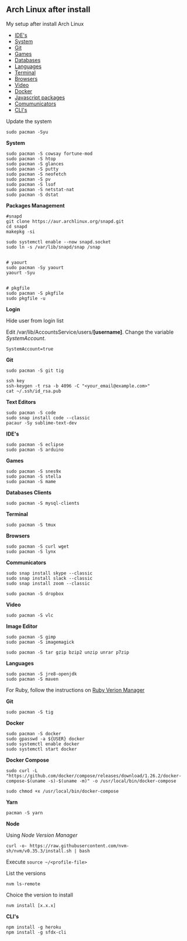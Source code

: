 ## Arch Linux after install
My setup after install Arch Linux

- [IDE's](#ides)
- [System](#system)
- [Git](#git)
- [Games](#games)
- [Databases](#databases)
- [Languages](#languages)
- [Terminal](#terminal)
- [Browsers](#browser)
- [Video](#video)
- [Docker](#docker)
- [Javascript packages](#jspackage)
- [Comumunicators](#communicators)
- [CLI's](#cli)


<a id="system"></a>
Update the system
```shell
sudo pacman -Syu
```

<a id="system"></a>
**System**
```shell
sudo pacman -S cowsay fortune-mod
sudo pacman -S htop
sudo pacman -S glances
sudo pacman -S putty
sudo pacman -S neofetch
sudo pacman -S pv
sudo pacman -S lsof
sudo pacman -S netstat-nat
sudo pacman -S dstat
```

<a id="packages"></a>
**Packages Management**
```shell
#snapd
git clone https://aur.archlinux.org/snapd.git
cd snapd
makepkg -si

sudo systemctl enable --now snapd.socket
sudo ln -s /var/lib/snapd/snap /snap


# yaourt
sudo pacman -Sy yaourt
yaourt -Syu


# pkgfile
sudo pacman -S pkgfile
sudo pkgfile -u
```

**Login**

Hide user from login list

Edit /var/lib/AccountsService/users/**[username]**. Change the variable _SystemAccount_.
```
SystemAccount=true
```
<a id="git"></a>
**Git**
```
sudo pacman -S git tig

ssh key
ssh-keygen -t rsa -b 4096 -C "<your_email@example.com>"
cat ~/.ssh/id_rsa.pub
```

**Text Editors**
```
sudo pacman -S code
sudo snap install code --classic
pacaur -Sy sublime-text-dev
```

<a id="ides"></a>
**IDE's**
```
sudo pacman -S eclipse
sudo pacman -S arduino
```

<a id="games"></a>
**Games**
```shell
sudo pacman -S snes9x
sudo pacman -S stella
sudo pacman -S mame
```

<a id="databases"></a>
**Databases Clients**
```
sudo pacman -S mysql-clients
```

<a id="terminal"></a>
**Terminal**
```
sudo pacman -S tmux
```

<a id="browser"></a>
**Browsers**
```shell
sudo pacman -S curl wget
sudo pacman -S lynx
```

<a id="communicators"></a>
**Communicators**
```shell
sudo snap install skype --classic 
sudo snap install slack --classic 
sudo snap install zoom --classic 
```

```shell
sudo pacman -S dropbox 
```

<a id="video"></a>
**Video**
```shell
sudo pacman -S vlc
```

**Image Editor**
```
sudo pacman -S gimp
sudo pacman -S imagemagick
```

```
sudo pacman -S tar gzip bzip2 unzip unrar p7zip
```

**Languages**
```
sudo pacman -S jre8-openjdk
sudo pacman -S maven
```

For Ruby, follow the instructions on [Ruby Verion Manager](https://rvm.io/rvm/install)

**Git**
```
sudo pacman -S tig
```

<a id="docker"></a>
**Docker**
```shell
sudo pacman -S docker
sudo gpasswd -a ${USER} docker
sudo systemctl enable docker
sudo systemctl start docker
```

**Docker Compose**
```shell
sudo curl -L "https://github.com/docker/compose/releases/download/1.26.2/docker-compose-$(uname -s)-$(uname -m)" -o /usr/local/bin/docker-compose

sudo chmod +x /usr/local/bin/docker-compose
```

<a id="jspackage"></a>
**Yarn**
```shell
pacman -S yarn
```

**Node**

Using _Node Version Manager_
```shell
curl -o- https://raw.githubusercontent.com/nvm-sh/nvm/v0.35.3/install.sh | bash
```

Execute  `source ~/<profile-file>`

List the versions
```
nvm ls-remote
```

Choice the version to install
```
nvm install [x.x.x]
```

<a id="cli"></a>
**CLI's**
```shell
npm install -g heroku
npm install -g sfdx-cli
```


